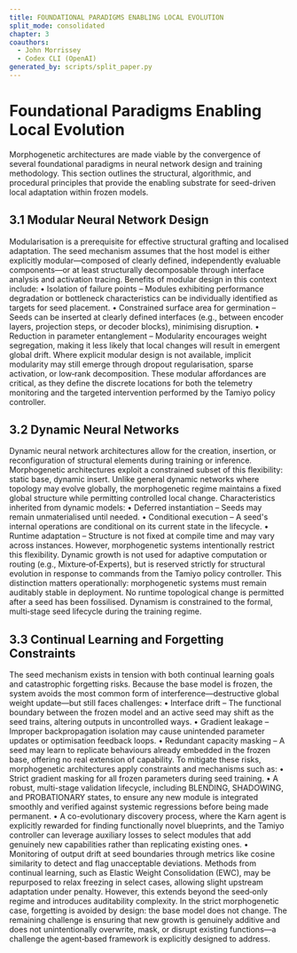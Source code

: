 ```yaml
---
title: FOUNDATIONAL PARADIGMS ENABLING LOCAL EVOLUTION
split_mode: consolidated
chapter: 3
coauthors:
  - John Morrissey
  - Codex CLI (OpenAI)
generated_by: scripts/split_paper.py
---
```


# Foundational Paradigms Enabling Local Evolution
Morphogenetic architectures are made viable by the convergence of several foundational paradigms in neural network design and training methodology. This section outlines the structural, algorithmic, and procedural principles that provide the enabling substrate for seed-driven local adaptation within frozen models.
## 3.1 Modular Neural Network Design
Modularisation is a prerequisite for effective structural grafting and localised adaptation. The seed mechanism assumes that the host model is either explicitly modular—composed of clearly defined, independently evaluable components—or at least structurally decomposable through interface analysis and activation tracing.
Benefits of modular design in this context include:
• Isolation of failure points – Modules exhibiting performance degradation or bottleneck characteristics can be individually identified as targets for seed placement.
• Constrained surface area for germination – Seeds can be inserted at clearly defined interfaces (e.g., between encoder layers, projection steps, or decoder blocks), minimising disruption.
• Reduction in parameter entanglement – Modularity encourages weight segregation, making it less likely that local changes will result in emergent global drift.
Where explicit modular design is not available, implicit modularity may still emerge through dropout regularisation, sparse activation, or low‑rank decomposition. These modular affordances are critical, as they define the discrete locations for both the telemetry monitoring and the targeted intervention performed by the Tamiyo policy controller.
## 3.2 Dynamic Neural Networks
Dynamic neural network architectures allow for the creation, insertion, or reconfiguration of structural elements during training or inference. Morphogenetic architectures exploit a constrained subset of this flexibility: static base, dynamic insert. Unlike general dynamic networks where topology may evolve globally, the morphogenetic regime maintains a fixed global structure while permitting controlled local change.
Characteristics inherited from dynamic models:
• Deferred instantiation – Seeds may remain unmaterialised until needed.
• Conditional execution – A seed's internal operations are conditional on its current state in the lifecycle.
• Runtime adaptation – Structure is not fixed at compile time and may vary across instances.
However, morphogenetic systems intentionally restrict this flexibility. Dynamic growth is not used for adaptive computation or routing (e.g., Mixture‑of‑Experts), but is reserved strictly for structural evolution in response to commands from the Tamiyo policy controller.
This distinction matters operationally: morphogenetic systems must remain auditably stable in deployment. No runtime topological change is permitted after a seed has been fossilised. Dynamism is constrained to the formal, multi‑stage seed lifecycle during the training regime.
## 3.3 Continual Learning and Forgetting Constraints
The seed mechanism exists in tension with both continual learning goals and catastrophic forgetting risks. Because the base model is frozen, the system avoids the most common form of interference—destructive global weight update—but still faces challenges:
• Interface drift – The functional boundary between the frozen model and an active seed may shift as the seed trains, altering outputs in uncontrolled ways.
• Gradient leakage – Improper backpropagation isolation may cause unintended parameter updates or optimisation feedback loops.
• Redundant capacity masking – A seed may learn to replicate behaviours already embedded in the frozen base, offering no real extension of capability.
To mitigate these risks, morphogenetic architectures apply constraints and mechanisms such as:
• Strict gradient masking for all frozen parameters during seed training.
• A robust, multi-stage validation lifecycle, including BLENDING, SHADOWING, and PROBATIONARY states, to ensure any new module is integrated smoothly and verified against systemic regressions before being made permanent.
• A co-evolutionary discovery process, where the Karn agent is explicitly rewarded for finding functionally novel blueprints, and the Tamiyo controller can leverage auxiliary losses to select modules that add genuinely new capabilities rather than replicating existing ones.
• Monitoring of output drift at seed boundaries through metrics like cosine similarity to detect and flag unacceptable deviations.
Methods from continual learning, such as Elastic Weight Consolidation (EWC), may be repurposed to relax freezing in select cases, allowing slight upstream adaptation under penalty. However, this extends beyond the seed‑only regime and introduces auditability complexity.
In the strict morphogenetic case, forgetting is avoided by design: the base model does not change. The remaining challenge is ensuring that new growth is genuinely additive and does not unintentionally overwrite, mask, or disrupt existing functions—a challenge the agent‑based framework is explicitly designed to address.
